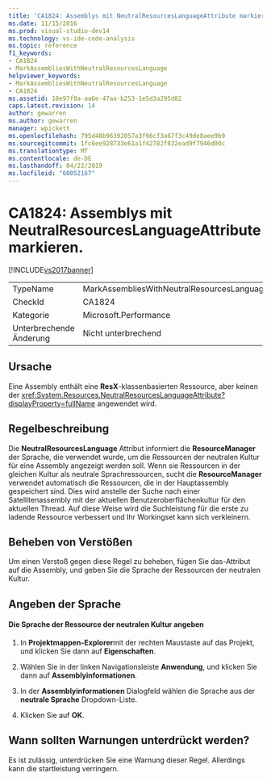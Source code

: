 ```yaml
---
title: 'CA1824: Assemblys mit NeutralResourcesLanguageAttribute markieren | Microsoft-Dokumentation'
ms.date: 11/15/2016
ms.prod: visual-studio-dev14
ms.technology: vs-ide-code-analysis
ms.topic: reference
f1_keywords:
- CA1824
- MarkAssembliesWithNeutralResourcesLanguage
helpviewer_keywords:
- MarkAssembliesWithNeutralResourcesLanguage
- CA1824
ms.assetid: 10e97f8a-aa6e-47aa-b253-1e5d3a295d82
caps.latest.revision: 14
author: gewarren
ms.author: gewarren
manager: wpickett
ms.openlocfilehash: 795d48b96392057a3f96cf3a67f3c49de8aee9b9
ms.sourcegitcommit: 1fc6ee928733e61a1f42782f832ead9f7946d00c
ms.translationtype: MT
ms.contentlocale: de-DE
ms.lasthandoff: 04/22/2019
ms.locfileid: "60052167"
---
```

# <a name="ca1824-mark-assemblies-with-neutralresourceslanguageattribute"></a>CA1824: Assemblys mit NeutralResourcesLanguageAttribute markieren.
[!INCLUDE[vs2017banner](../includes/vs2017banner.md)]

|||
|-|-|
|TypeName|MarkAssembliesWithNeutralResourcesLanguage|
|CheckId|CA1824|
|Kategorie|Microsoft.Performance|
|Unterbrechende Änderung|Nicht unterbrechend|

## <a name="cause"></a>Ursache
 Eine Assembly enthält eine **ResX**-klassenbasierten Ressource, aber keinen der <xref:System.Resources.NeutralResourcesLanguageAttribute?displayProperty=fullName> angewendet wird.

## <a name="rule-description"></a>Regelbeschreibung
 Die **NeutralResourcesLanguage** Attribut informiert die **ResourceManager** der Sprache, die verwendet wurde, um die Ressourcen der neutralen Kultur für eine Assembly angezeigt werden soll. Wenn sie Ressourcen in der gleichen Kultur als neutrale Sprachressourcen, sucht die **ResourceManager** verwendet automatisch die Ressourcen, die in der Hauptassembly gespeichert sind. Dies wird anstelle der Suche nach einer Satellitenassembly mit der aktuellen Benutzeroberflächenkultur für den aktuellen Thread. Auf diese Weise wird die Suchleistung für die erste zu ladende Ressource verbessert und Ihr Workingset kann sich verkleinern.

## <a name="fixing-violations"></a>Beheben von Verstößen
 Um einen Verstoß gegen diese Regel zu beheben, fügen Sie das-Attribut auf die Assembly, und geben Sie die Sprache der Ressourcen der neutralen Kultur.

## <a name="specifying-the-language"></a>Angeben der Sprache

#### <a name="to-specify-the-language-of-the-resource-of-the-neutral-culture"></a>Die Sprache der Ressource der neutralen Kultur angeben

1. In **Projektmappen-Explorer**mit der rechten Maustaste auf das Projekt, und klicken Sie dann auf **Eigenschaften**.

2. Wählen Sie in der linken Navigationsleiste **Anwendung**, und klicken Sie dann auf **Assemblyinformationen**.

3. In der **Assemblyinformationen** Dialogfeld wählen die Sprache aus der **neutrale Sprache** Dropdown-Liste.

4. Klicken Sie auf **OK**.

## <a name="when-to-suppress-warnings"></a>Wann sollten Warnungen unterdrückt werden?
 Es ist zulässig, unterdrücken Sie eine Warnung dieser Regel. Allerdings kann die startleistung verringern.
